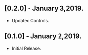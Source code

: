## [0.2.0] - January 3,2019.

* Updated Controls.

## [0.1.0] - January 2,2019.

* Initial Release.
